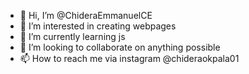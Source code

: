 - 👋 Hi, I’m @ChideraEmmanuelCE
- 👀 I’m interested in creating webpages
- 🌱 I’m currently learning js
- 💞️ I’m looking to collaborate on anything possible
- 📫 How to reach me via instagram @chideraokpala01

<!---
ChideraEmmanuelCE/ChideraEmmanuelCE is a ✨ special ✨ repository because its `README.md` (this file) appears on your GitHub profile.
You can click the Preview link to take a look at your changes.
--->
